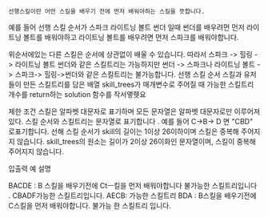     선행스킬이란 어떤 스킬을 배우기 전에 먼저 배워야하는 스킬을 뜻합니다.
예를 들어 선행 스킬 순서가 스파크 라이트닝 볼트 썬더 일때 썬더를 배우려먼 먼저 라이트닝 볼트를 배워야하고 라이트닝 볼트를 배우려면 먼저 스파크를 배워야합니다.

위순서에있는 다른 스킬은 순서에 상관없이 배울 수 있습니다. 따라서 스파크 -> 힐링 -> 라이트닝 볼트 썬더와 같은 스킬트리는 가능하지만 썬더 -> 스파크나
라이트닝 볼트 -> 스파크-> 힐링->썬더와 같은 스킬트리는 불가능합니다.
선행 스킬 순서 스킬과 유저들이 만든 스킬트리를 담은 배열 skill_trees가 매개변수로 주어질 때 가능한 스킬트리 개수를 return하는 solution 함수를 작서앻쥇요



제한 조건 
스킬은 알파벳 대문자로 표기하며 모든 문자열은 알파벳 대문자로만 이루어져있다. 
스킬 순서와 스킬트리는 문자열로 표기합니다 .
예를 들어 C->B-> D 면 
"CBD" 로표기합니다. 
선해 스킬 순서가 skill의 길이는 1이상 26이하이며 스킬은 중복해 주어지지 않습니다. 
skill_trees의 원소는 길이가 2이상 26이화인 문자열이며, 스킬이 중복해주어지지 않습니다. 


입출력 예 설명 

BACDE : B 스킬을 배우기전에 Ctㅡ킬을 먼저 배워야합니다 불가능한 스킬트리입니다 .
CBADF가능한 스킬트리입니다.
AECB: 가능한 스킬트리 
BDA : B스킬을 배우기전에 C스킬을 먼저 배워야합니다. 불가능 한 스킬트리 입니다. 
